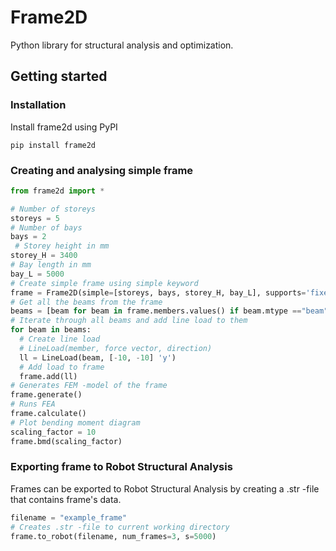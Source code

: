 # Frame2D

Python library for structural analysis and optimization.

## Getting started

### Installation

Install frame2d using PyPI
```
pip install frame2d
```

### Creating and analysing simple frame

```python
from frame2d import *

# Number of storeys
storeys = 5
# Number of bays
bays = 2
 # Storey height in mm
storey_H = 3400
# Bay length in mm
bay_L = 5000
# Create simple frame using simple keyword
frame = Frame2D(simple=[storeys, bays, storey_H, bay_L], supports='fixed')
# Get all the beams from the frame
beams = [beam for beam in frame.members.values() if beam.mtype =="beam"]
# Iterate through all beams and add line load to them
for beam in beams:
  # Create line load
  # LineLoad(member, force vector, direction)
  ll = LineLoad(beam, [-10, -10] 'y')
  # Add load to frame
  frame.add(ll)
# Generates FEM -model of the frame
frame.generate()
# Runs FEA
frame.calculate()
# Plot bending moment diagram
scaling_factor = 10
frame.bmd(scaling_factor)
```

### Exporting frame to Robot Structural Analysis
Frames can be exported to Robot Structural Analysis by creating a .str -file that contains frame's data.

```python
filename = "example_frame"
# Creates .str -file to current working directory
frame.to_robot(filename, num_frames=3, s=5000)
```
